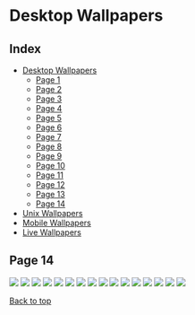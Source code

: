 # Desktop Wallpapers

## Index

- [Desktop Wallpapers](https://github.com/D3Ext/aesthetic-wallpapers/blob/main/pages/Desktop.md#desktop-wallpapers)
  - [Page 1](https://github.com/D3Ext/aesthetic-wallpapers/blob/main/pages/Page1.md)
  - [Page 2](https://github.com/D3Ext/aesthetic-wallpapers/blob/main/pages/Page2.md)
  - [Page 3](https://github.com/D3Ext/aesthetic-wallpapers/blob/main/pages/Page3.md)
  - [Page 4](https://github.com/D3Ext/aesthetic-wallpapers/blob/main/pages/Page4.md)
  - [Page 5](https://github.com/D3Ext/aesthetic-wallpapers/blob/main/pages/Page5.md)
  - [Page 6](https://github.com/D3Ext/aesthetic-wallpapers/blob/main/pages/Page6.md)
  - [Page 7](https://github.com/D3Ext/aesthetic-wallpapers/blob/main/pages/Page7.md)
  - [Page 8](https://github.com/D3Ext/aesthetic-wallpapers/blob/main/pages/Page8.md)
  - [Page 9](https://github.com/D3Ext/aesthetic-wallpapers/blob/main/pages/Page9.md)
  - [Page 10](https://github.com/D3Ext/aesthetic-wallpapers/blob/main/pages/Page10.md)
  - [Page 11](https://github.com/D3Ext/aesthetic-wallpapers/blob/main/pages/Page11.md)
  - [Page 12](https://github.com/D3Ext/aesthetic-wallpapers/blob/main/pages/Page12.md)
  - [Page 13](https://github.com/D3Ext/aesthetic-wallpapers/blob/main/pages/Page13.md)
  - [Page 14](https://github.com/D3Ext/aesthetic-wallpapers/blob/main/pages/Page14.md)
- [Unix Wallpapers](https://github.com/D3Ext/aesthetic-wallpapers/blob/main/pages/Unix.md)
- [Mobile Wallpapers](https://github.com/D3Ext/aesthetic-wallpapers/blob/main/pages/Mobile.md#mobile-wallpapers)
- [Live Wallpapers](https://github.com/D3Ext/aesthetic-wallpapers/blob/main/pages/Live.md#live-wallpapers)

## Page 14

<img src="https://raw.githubusercontent.com/D3Ext/aesthetic-wallpapers/main/images/skyline.png">

<img src="https://raw.githubusercontent.com/D3Ext/aesthetic-wallpapers/main/images/wide_lines.png">

<img src="https://raw.githubusercontent.com/D3Ext/aesthetic-wallpapers/main/images/wide_tokyonight_lines.png">

<img src="https://raw.githubusercontent.com/D3Ext/aesthetic-wallpapers/main/images/falltree.jpg">

<img src="https://raw.githubusercontent.com/D3Ext/aesthetic-wallpapers/main/images/field.jpeg">

<img src="https://raw.githubusercontent.com/D3Ext/aesthetic-wallpapers/main/images/rick-tokyonight.png">

<img src="https://raw.githubusercontent.com/D3Ext/aesthetic-wallpapers/main/images/wallhaven-e7m8zl.jpg">

<img src="https://raw.githubusercontent.com/D3Ext/aesthetic-wallpapers/main/images/wallhaven-lmxwdl.jpg">

<img src="https://raw.githubusercontent.com/D3Ext/aesthetic-wallpapers/main/images/beige_tree.png">

<img src="https://raw.githubusercontent.com/D3Ext/aesthetic-wallpapers/main/images/dark_pixelart.png">

<img src="https://raw.githubusercontent.com/D3Ext/aesthetic-wallpapers/main/images/haskell.png">

<img src="https://raw.githubusercontent.com/D3Ext/aesthetic-wallpapers/main/images/ibmbios8x8_intel.png">

<img src="https://raw.githubusercontent.com/D3Ext/aesthetic-wallpapers/main/images/minimal_c.png">

<img src="https://raw.githubusercontent.com/D3Ext/aesthetic-wallpapers/main/images/minimal_python.png">

<img src="https://raw.githubusercontent.com/D3Ext/aesthetic-wallpapers/main/images/purple_plane_landscape.png">

<img src="https://raw.githubusercontent.com/D3Ext/aesthetic-wallpapers/main/images/uj21s0by4v271.jpg">

[Back to top](#Index)

